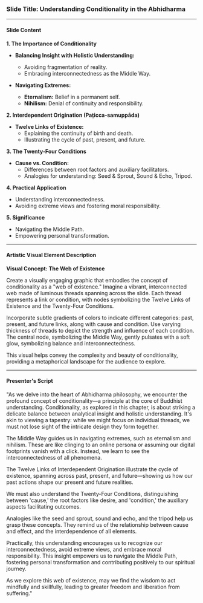 ### Slide Title: Understanding Conditionality in the Abhidharma

---

#### Slide Content

**1. The Importance of Conditionality**

- **Balancing Insight with Holistic Understanding:**
  - Avoiding fragmentation of reality.
  - Embracing interconnectedness as the Middle Way.

- **Navigating Extremes:**
  - **Eternalism:** Belief in a permanent self.
  - **Nihilism:** Denial of continuity and responsibility.

**2. Interdependent Origination (Paṭicca-samuppāda)**

- **Twelve Links of Existence:**
  - Explaining the continuity of birth and death.
  - Illustrating the cycle of past, present, and future.

**3. The Twenty-Four Conditions**

- **Cause vs. Condition:**
  - Differences between root factors and auxiliary facilitators.
  - Analogies for understanding: Seed & Sprout, Sound & Echo, Tripod.

**4. Practical Application**

- Understanding interconnectedness.
- Avoiding extreme views and fostering moral responsibility.

**5. Significance**

- Navigating the Middle Path.
- Empowering personal transformation.

---

#### Artistic Visual Element Description

**Visual Concept: The Web of Existence**

Create a visually engaging graphic that embodies the concept of conditionality as a "web of existence." Imagine a vibrant, interconnected web made of luminous threads spanning across the slide. Each thread represents a link or condition, with nodes symbolizing the Twelve Links of Existence and the Twenty-Four Conditions. 

Incorporate subtle gradients of colors to indicate different categories: past, present, and future links, along with cause and condition. Use varying thickness of threads to depict the strength and influence of each condition. The central node, symbolizing the Middle Way, gently pulsates with a soft glow, symbolizing balance and interconnectedness.

This visual helps convey the complexity and beauty of conditionality, providing a metaphorical landscape for the audience to explore.

---

#### Presenter's Script

"As we delve into the heart of Abhidharma philosophy, we encounter the profound concept of conditionality—a principle at the core of Buddhist understanding. Conditionality, as explored in this chapter, is about striking a delicate balance between analytical insight and holistic understanding. It's akin to viewing a tapestry: while we might focus on individual threads, we must not lose sight of the intricate design they form together.

The Middle Way guides us in navigating extremes, such as eternalism and nihilism. These are like clinging to an online persona or assuming our digital footprints vanish with a click. Instead, we learn to see the interconnectedness of all phenomena.

The Twelve Links of Interdependent Origination illustrate the cycle of existence, spanning across past, present, and future—showing us how our past actions shape our present and future realities.

We must also understand the Twenty-Four Conditions, distinguishing between 'cause,' the root factors like desire, and 'condition,' the auxiliary aspects facilitating outcomes.

Analogies like the seed and sprout, sound and echo, and the tripod help us grasp these concepts. They remind us of the relationship between cause and effect, and the interdependence of all elements.

Practically, this understanding encourages us to recognize our interconnectedness, avoid extreme views, and embrace moral responsibility. This insight empowers us to navigate the Middle Path, fostering personal transformation and contributing positively to our spiritual journey.

As we explore this web of existence, may we find the wisdom to act mindfully and skillfully, leading to greater freedom and liberation from suffering."